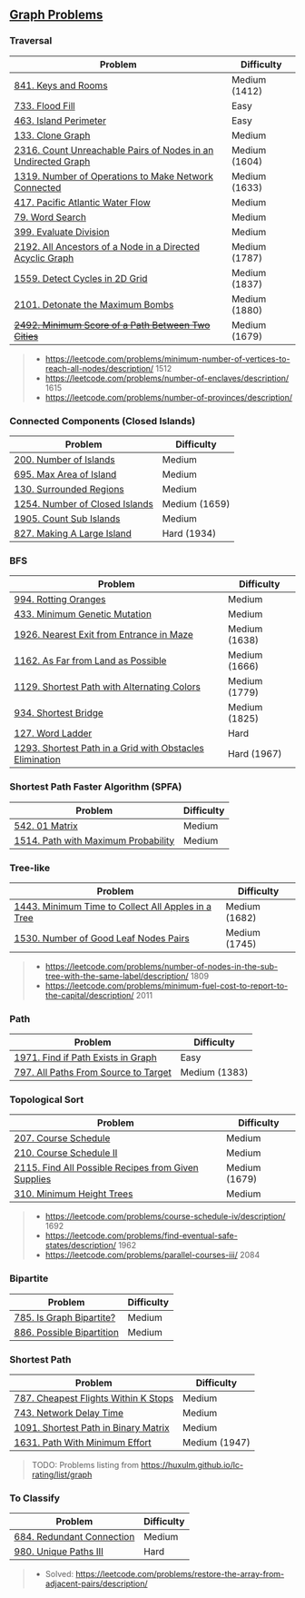 ## [Graph Problems](../topics/graph.md)
### Traversal
| Problem          | Difficulty |
|------------------|------------|
|[841. Keys and Rooms](../leetcode/841.keys-and-rooms.md)|Medium (1412)|
|[733. Flood Fill](../leetcode/733.flood-fill.md)|Easy|
|[463. Island Perimeter](../leetcode/463.island-perimeter.md)|Easy|
|[133. Clone Graph](../leetcode/133.clone-graph.md)|Medium|
|[2316. Count Unreachable Pairs of Nodes in an Undirected Graph](../leetcode/2316.count-unreachable-pairs-of-nodes-in-an-undirected-graph.md)|Medium (1604)|
|[1319. Number of Operations to Make Network Connected](../leetcode/1319.number-of-operations-to-make-network-connected.md)|Medium (1633)|
|[417. Pacific Atlantic Water Flow](../leetcode/417.pacific-atlantic-water-flow.md)|Medium|
|[79. Word Search](../leetcode/79.word-search.md)|Medium|
|[399. Evaluate Division](../leetcode/399.evaluate-division.md)|Medium|
|[2192. All Ancestors of a Node in a Directed Acyclic Graph](../leetcode/2192.all-ancestors-of-a-node-in-a-directed-acyclic-graph.md)|Medium (1787)|
|[1559. Detect Cycles in 2D Grid](../leetcode/1559.detect-cycles-in-2d-grid.md)|Medium (1837)|
|[2101. Detonate the Maximum Bombs](../leetcode/2101.detonate-the-maximum-bombs.md)|Medium (1880)|
|~~[2492. Minimum Score of a Path Between Two Cities](../leetcode/2492.minimum-score-of-a-path-between-two-cities.md)~~|Medium (1679)|

> * https://leetcode.com/problems/minimum-number-of-vertices-to-reach-all-nodes/description/ 1512
> * https://leetcode.com/problems/number-of-enclaves/description/ 1615
> * https://leetcode.com/problems/number-of-provinces/description/

### Connected Components (Closed Islands)
| Problem          | Difficulty |
|------------------|------------|
|[200. Number of Islands](../leetcode/200.number-of-islands.md)|Medium|
|[695. Max Area of Island](../leetcode/695.max-area-of-island.md)|Medium|
|[130. Surrounded Regions](../leetcode/130.surrounded-regions.md)|Medium|
|[1254. Number of Closed Islands](../leetcode/1254.number-of-closed-islands.md)|Medium (1659)|
|[1905. Count Sub Islands](../leetcode/1905.count-sub-islands.md)|Medium|
|[827. Making A Large Island](../leetcode/827.making-a-large-island.md)|Hard (1934)|

### BFS
| Problem          | Difficulty |
|------------------|------------|
|[994. Rotting Oranges](../leetcode/994.rotting-orange.md)|Medium|
|[433. Minimum Genetic Mutation](../leetcode/433.minimum-genetic-mutation.md)|Medium|
|[1926. Nearest Exit from Entrance in Maze](../leetcode/1926.nearest-exit-from-entrance-in-maze.md)|Medium (1638)|
|[1162. As Far from Land as Possible](../leetcode/1162.as-far-from-land-as-possible.md)|Medium (1666)|
|[1129. Shortest Path with Alternating Colors](../leetcode/1129.shortest-path-with-alternating-colors.md)|Medium (1779)|
|[934. Shortest Bridge](../leetcode/934.shortest-bridge.md)|Medium (1825)|
|[127. Word Ladder](../leetcode/127.word-ladder.md)|Hard|
|[1293. Shortest Path in a Grid with Obstacles Elimination](../leetcode/1293.shortest-path-in-a-grid-with-obstacles-elimination.md)|Hard (1967)|

### Shortest Path Faster Algorithm (SPFA)
| Problem          | Difficulty |
|------------------|------------|
|[542. 01 Matrix](../leetcode/542.01-matrix.md)|Medium|
|[1514. Path with Maximum Probability](../leetcode/1514.path-with-maximum-probability.md)|Medium|

### Tree-like
| Problem          | Difficulty |
|------------------|------------|
|[1443. Minimum Time to Collect All Apples in a Tree](../leetcode/1443.minimum-time-to-collect-all-apples-in-a-tree.md)|Medium (1682)|
|[1530. Number of Good Leaf Nodes Pairs](../leetcode/1530.number-of-good-leaf-nodes-pairs.md)|Medium (1745)|

> * https://leetcode.com/problems/number-of-nodes-in-the-sub-tree-with-the-same-label/description/ 1809
> * https://leetcode.com/problems/minimum-fuel-cost-to-report-to-the-capital/description/ 2011

### Path
| Problem          | Difficulty |
|------------------|------------|
|[1971. Find if Path Exists in Graph](../leetcode/1971.find-if-path-exists-in-graph.md)|Easy|
|[797. All Paths From Source to Target](../leetcode/797.all-paths-from-source-to-target.md)|Medium (1383)|

### Topological Sort
| Problem          | Difficulty |
|------------------|------------|
|[207. Course Schedule](../leetcode/207.course-schedule.md)|Medium|
|[210. Course Schedule II](../leetcode/210.course-schedule-ii.md)|Medium|
|[2115. Find All Possible Recipes from Given Supplies](../leetcode/2115.find-all-possible-recipes-from-given-supplies.md)|Medium (1679)|
|[310. Minimum Height Trees](../leetcode/310.minimum-height-trees.md)|Medium|

> * https://leetcode.com/problems/course-schedule-iv/description/ 1692
> * https://leetcode.com/problems/find-eventual-safe-states/description/ 1962
> * https://leetcode.com/problems/parallel-courses-iii/ 2084

### Bipartite
| Problem          | Difficulty |
|------------------|------------|
|[785. Is Graph Bipartite?](../leetcode/785.is-graph-bipartite.md)|Medium|
|[886. Possible Bipartition](../leetcode/886.possible-bipartition.md)|Medium|

### Shortest Path
| Problem          | Difficulty |
|------------------|------------|
|[787. Cheapest Flights Within K Stops](../leetcode/787.cheapest-flights-within-k-stops.md)|Medium|
|[743. Network Delay Time](../leetcode/743.network-delay-time.md)|Medium|
|[1091. Shortest Path in Binary Matrix](../leetcode/1091.shortest-path-in-binary-matrix.md)|Medium|
|[1631. Path With Minimum Effort](../leetcode/1631.path-with-minimum-effort.md)|Medium (1947)|

> TODO: Problems listing from https://huxulm.github.io/lc-rating/list/graph

### To Classify
| Problem          | Difficulty |
|------------------|------------|
|[684. Redundant Connection](../leetcode/684.redundant-connection.md)|Medium|
|[980. Unique Paths III](../leetcode/980.unique-paths-iii.md)|Hard|
> * Solved: https://leetcode.com/problems/restore-the-array-from-adjacent-pairs/description/

